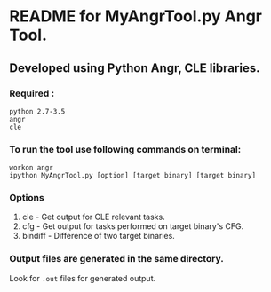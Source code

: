 # README for MyAngrTool.py Angr Tool.
## Developed using Python Angr, CLE libraries.
### Required :
```
python 2.7-3.5
angr  
cle
```  
### To run the tool use following commands on terminal:
`workon angr`  
`ipython MyAngrTool.py [option] [target binary] [target binary]`
### Options
1. cle - Get output for CLE relevant tasks.
2. cfg - Get output for tasks performed on target binary's CFG.
3. bindiff - Difference of two target binaries.
### Output files are generated in the same directory.
Look for `.out` files for generated output.
